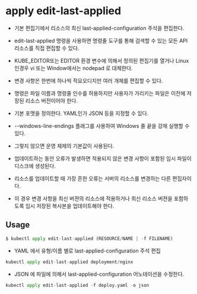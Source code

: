 # apply edit-last-applied 

- 기본 편집기에서 리소스의 최신 last-applied-configuration 주석을 편집한다. 
- edit-last-applied 명령을 사용하면 명령줄 도구를 통해 검색할 수 있는 모든 API 리소스를 직접 편집할 수 있다. 
- KUBE_EDITOR또는 EDITOR 환경 변수에 의해서 정의된 편집기를 열거나 Linux인경우 vi 또는 Window에서는 nodepad 로 대체한다. 
- 변경 사항은 한번에 하나씩 적요오디지만 여러 개체를 편집할 수 있다. 
- 명령은 파일 이름과 명령줄 인수를 허용하지만 사용자가 가리키는 파일은 이전에 저장된 리소스 버전이어야 한다. 

- 기본 포맷을 정의한다. YAML인가 JSON 등을 지정할 수 있다. 

- --windows-line-endings 플래그를 사용하여 Windows 줄 끝을 강제 실행할 수 있다. 
- 그렇지 않으면 운영 체제의 기본값이 사용된다. 

- 업데이트하는 동안 오류가 발생하면 적용되지 않은 변경 사항이 포함된 임시 파일이 디스크에 생성된다. 
- 리소스를 업데이트할 때 가장 흔한 오류는 서버의 리소스를 변경하는 다른 편집자이다. 
- 이 경우 변경 사항을 최신 버젼의 리소스에 적용하거나 최신 리소스 버젼을 포함하도록 임시 저장된 복사본을 업데이트해야 한다. 

## Usage

```py
$ kubectl apply edit-last-applied (RESOURCE/NAME | -f FILENAME)
```

- YAML 에서 유형/이름 별로 last-applied-configuration 주석 편집 

```py
kubectl apply edit-last-applied deployment/nginx
```

- JSON 에 파일에 의해서 last-applied-configuration 어노테이션을 수정한다. 

```py
kubectl apply edit-last-applied -f deploy.yaml -o json
```